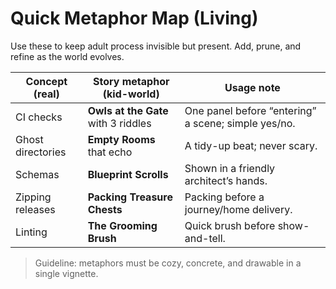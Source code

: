 <!-- Save as docs/quick_metaphor_map.md -->

# Quick Metaphor Map (Living)

Use these to keep adult process invisible but present. Add, prune, and refine as the world evolves.

| Concept (real)      | Story metaphor (kid-world)             | Usage note                                          |
|---------------------|----------------------------------------|-----------------------------------------------------|
| CI checks           | **Owls at the Gate** with 3 riddles    | One panel before “entering” a scene; simple yes/no. |
| Ghost directories   | **Empty Rooms** that echo              | A tidy-up beat; never scary.                        |
| Schemas             | **Blueprint Scrolls**                  | Shown in a friendly architect’s hands.              |
| Zipping releases    | **Packing Treasure Chests**            | Packing before a journey/home delivery.             |
| Linting             | **The Grooming Brush**                 | Quick brush before show-and-tell.                   |

> Guideline: metaphors must be cozy, concrete, and drawable in a single vignette.
